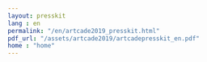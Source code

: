 ```yaml
---
layout: presskit
lang : en
permalink: "/en/artcade2019_presskit.html"
pdf_url: "/assets/artcade2019/artcadepresskit_en.pdf"
home : "home"
---
```

